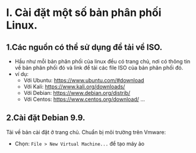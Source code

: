 # I. Cài đặt một số bản phân phối Linux.
## 1.Các nguồn có thể sử dụng để tải về ISO.
- Hầu như mỗi bản phân phối của linux đều có trang chủ, nơi có thông tin về bản phân phối đó và link để tải các file ISO của bản phân phối đó.
- ví dụ:
  - Với Ubuntu: https://www.ubuntu.com/#download
  - Với Kali:   https://www.kali.org/downloads/
  - Với Debian: https://www.debian.org/distrib/
  - Với Centos: https://www.centos.org/download/
  ...
## 2.Cài đặt Debian 9.9.
Tải về bản cài đặt ở trang chủ.
Chuẩn bị môi trường trên Vmware:
- Chọn: `File > New Virtual Machine...` để tạo máy ảo
